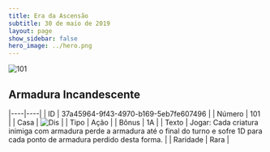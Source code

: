 ```yaml
---
title: Era da Ascensão
subtitle: 30 de maio de 2019
layout: page
show_sidebar: false
hero_image: ../hero.png
---
```


![101](https://cdn.keyforgegame.com/media/card_front/pt/435_101_6RJCWJ62RX3H_pt.png)

## Armadura Incandescente

|----|----|
| ID | 37a45964-9f43-4970-b169-5eb7fe607496 |
| Número | 101 |
| Casa | ![Dis](https://archonarcana.com/images/thumb/e/e8/Dis.png/22px-Dis.png "Dis") |
| Tipo | Ação |
| Bônus | 1A |
| Texto | Jogar: Cada criatura inimiga com armadura perde a armadura até o final do turno e sofre 1D para cada ponto de armadura perdido desta forma. |
| Raridade | Rara |
